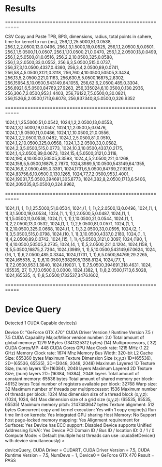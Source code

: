 # Results 

===========================================================

CSV Copy and Paste
TPB, BPG, dimensions, radius, total points in sphere, time for kernel to run (ms),
256,1,1,25.5000,51,0.0538,
256,1,2,2.0500,13,0.0496,
256,1,3,1.5000,19,0.0525,
256,1,1,2.0500,5,0.0501,
256,1,1,5.0500,11,0.0507,
256,1,1,10.0500,21,0.0470,
256,1,2,2.0500,13,0.0499,
256,1,2,5.0500,81,0.0516,
256,2,2,10.0500,325,0.0588,
256,1,3,2.0500,33,0.0552,
256,6,3,5.0500,515,0.0737,
256,37,3,10.0500,4337,0.4360,
256,3,4,2.0500,89,0.0741,
256,58,4,5.0500,3121,0.3118,
256,760,4,10.0500,50505,3.3434,
256,13,5,2.0500,221,0.1163,
256,630,5,5.0500,16875,2.8302,
256,15954,5,10.0500,543149,64.1055,
256,62,6,2.0500,485,0.3304,
256,6921,6,5.0500,84769,27.9263,
256,335024,6,10.0500,0,130.2936,
256,306,7,2.0500,953,1.4403,
256,76122,7,5.0500,0,30.0821,
256,1526,8,2.0500,1713,6.6078,
256,837340,8,5.0500,0,326.9352

===========================================================

1024,1,1,25.5000,51,0.0542,
1024,1,2,2.0500,13,0.0553,
1024,1,3,1.5000,19,0.0507,
1024,1,1,2.0500,5,0.0476,
1024,1,1,5.0500,11,0.0486,
1024,1,1,10.0500,21,0.0556,
1024,1,2,2.0500,13,0.0482,
1024,1,2,5.0500,81,0.0510,
1024,1,2,10.0500,325,0.0568,
1024,1,3,2.0500,33,0.0582,
1024,2,3,5.0500,515,0.0773,
1024,10,3,10.0500,4337,0.2175,
1024,1,4,2.0500,89,0.0673,
1024,15,4,5.0500,3121,0.3118,
1024,190,4,10.0500,50505,3.3593,
1024,4,5,2.0500,221,0.1268,
1024,158,5,5.0500,16875,2.7870,
1024,3989,5,10.0500,543149,64.1355,
1024,16,6,2.0500,485,0.3391,
1024,1731,6,5.0500,84769,27.9267,
1024,83756,6,10.0500,0,130.1265,
1024,77,7,2.0500,953,1.4001,
1024,19031,7,5.0500,394691,305.8773,
1024,382,8,2.0500,1713,6.5406,
1024,209335,8,5.0500,0,324.9962,

===========================================================

1024,(1, 1, 1),1,25.5000,51,0.0504,
1024,(1, 1, 1),2,2.0500,13,0.0496,
1024,(1, 1, 1),3,1.5000,19,0.0534,
1024,(1, 1, 1),1,2.0500,5,0.0487,
1024,(1, 1, 1),1,5.0500,11,0.0538,
1024,(1, 1, 1),1,10.0500,21,0.0544,
1024,(1, 1, 1),2,2.0500,13,0.0532,
1024,(1, 1, 1),2,5.0500,81,0.0571,
1024,(1, 1, 1),2,10.0500,325,0.0668,
1024,(1, 1, 1),3,2.0500,33,0.0595,
1024,(2, 1, 1),3,5.0500,515,0.0798,
1024,(10, 1, 1),3,10.0500,4337,0.2180,
1024,(1, 1, 1),4,2.0500,89,0.0742,
1024,(15, 1, 1),4,5.0500,3121,0.3097,
1024,(190, 1, 1),4,10.0500,50505,3.2735,
1024,(4, 1, 1),5,2.0500,221,0.1204,
1024,(158, 1, 1),5,5.0500,16875,2.7264,
1024,(3989, 1, 1),5,10.0500,543149,67.0624,
1024,(16, 1, 1),6,2.0500,485,0.3344,
1024,(1731, 1, 1),6,5.0500,84769,29.2265,
1024,(65535, 2, 1),6,10.0500,5382605,1388.8124,
1024,(77, 1, 1),7,2.0500,953,1.3840,
1024,(19031, 1, 1),7,5.0500,394691,318.4631,
1024,(65535, 27, 1),7,10.0500,0,0.0000,
1024,(382, 1, 1),8,2.0500,1713,6.5028,
1024,(65535, 4, 1),8,5.0500,1733537,3476.1602,

===========================================================

# Device Query

Detected 1 CUDA Capable device(s)

Device 0: "GeForce GTX 470"
  CUDA Driver Version / Runtime Version          7.5 / 7.5
  CUDA Capability Major/Minor version number:    2.0
  Total amount of global memory:                 1279 MBytes (1341325312 bytes)
  (14) Multiprocessors, ( 32) CUDA Cores/MP:     448 CUDA Cores
  GPU Max Clock rate:                            1215 MHz (1.22 GHz)
  Memory Clock rate:                             1674 Mhz
  Memory Bus Width:                              320-bit
  L2 Cache Size:                                 655360 bytes
  Maximum Texture Dimension Size (x,y,z)         1D=(65536), 2D=(65536, 65535), 3D=(2048, 2048, 2048)
  Maximum Layered 1D Texture Size, (num) layers  1D=(16384), 2048 layers
  Maximum Layered 2D Texture Size, (num) layers  2D=(16384, 16384), 2048 layers
  Total amount of constant memory:               65536 bytes
  Total amount of shared memory per block:       49152 bytes
  Total number of registers available per block: 32768
  Warp size:                                     32
  Maximum number of threads per multiprocessor:  1536
  Maximum number of threads per block:           1024
  Max dimension size of a thread block (x,y,z): (1024, 1024, 64)
  Max dimension size of a grid size    (x,y,z): (65535, 65535, 65535)
  Maximum memory pitch:                          2147483647 bytes
  Texture alignment:                             512 bytes
  Concurrent copy and kernel execution:          Yes with 1 copy engine(s)
  Run time limit on kernels:                     Yes
  Integrated GPU sharing Host Memory:            No
  Support host page-locked memory mapping:       Yes
  Alignment requirement for Surfaces:            Yes
  Device has ECC support:                        Disabled
  Device supports Unified Addressing (UVA):      Yes
  Device PCI Domain ID / Bus ID / location ID:   0 / 1 / 0
  Compute Mode:
     < Default (multiple host threads can use ::cudaSetDevice() with device simultaneously) >

deviceQuery, CUDA Driver = CUDART, CUDA Driver Version = 7.5, CUDA Runtime Version = 7.5, NumDevs = 1, Device0 = GeForce GTX 470
Result = PASS